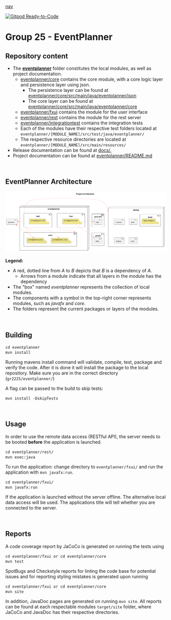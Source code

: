 [nav](/docs/nav.md)

[![Gitpod Ready-to-Code](https://img.shields.io/badge/Gitpod-Ready--to--Code-blue?logo=gitpod)](https://gitpod.stud.ntnu.no/#gitlab.stud.idi.ntnu.no/it1901/groups-2022/gr2225/gr2225) 

# Group 25 - EventPlanner

## Repository content
- The [**eventplanner**](eventplanner/) folder constitutes the local modules, as well as project documentation.
    - [eventplanner/core](eventplanner/core/) contains the core module, with a core logic layer and persistence layer using json.
        - The persistence layer can be found at [eventplanner/core/src/main/java/eventplanner/json](eventplanner/core/src/main/java/eventplanner/json/)
        - The core layer can be found at [eventplanner/core/src/main/java/eventplanner/core](eventplanner/core/src/main/java/eventplanner/core/)
    - [eventplanner/fxui](eventplanner/fxui/) contains the module for the user interface
    - [eventplanner/rest](eventplanner/rest/) contains the module for the rest server
    - [eventplanner/integrationtest](eventplanner/integrationtests/) contains the integration tests
    - Each of the modules have their respective test folders located at `eventplanner/[MODULE_NAME]/src/test/java/eventplanner/`
    - The respective resource directories are located at `eventplanner/[MODULE_NAME]/src/main/resources/`
- Release documentation can be found at [docs/.](docs/)
- Project documentation can be found at [eventplanner/README.md](eventplanner/README.md)

<br>

## EventPlanner Architecture
![Architecture diagram](docs/diagrams/architecture.png)

**Legend:**
 - A red, dotted line from *A* to *B* depicts that *B* is a dependency of *A*.
    - Arrows from a module indicate that all layers in the module has the dependency
 - The "box" named *eventplanner* represents the collection of local modules.
 - The components with a symbol in the top-right corner represents modules, such as *javafx* and *core*.
 - The folders represent the current packages or layers of the modules.

<br>

## Building
 ```
cd eventplanner
mvn install
```

Running mavens install command will validate, compile, test, package and verify the code. After it is done it will install the package to the local repository. Make sure you are in the correct directory (`gr2225/eventplanner/`)

A flag can be passed to the build to skip tests:
 ```
mvn install -DskipTests
```

<br>

## Usage
In order to use the remote data access (RESTful API), the server needs to be booted **before** the application is launched.
 ```
cd eventplanner/rest/
mvn exec:java
```
To run the application: change directory to `eventplanner/fxui/` and run the application with `mvn javafx:run`.
 ```
cd eventplanner/fxui/
mvn javafx:run
```
If the application is launched without the server offline. The alternative local data access will be used. The applications title will tell whether you are connected to the server.

<br>

## Reports

A code coverage report by JaCoCo is generated on running the tests using

 ```
cd eventplanner/fxui or cd eventplanner/core
mvn test
```
SpotBugs and Checkstyle reports for linting the code base for potential issues and for reporting styling mistakes is generated upon running

 ```
cd eventplanner/fxui or cd eventplanner/core
mvn site
```
In addition, JavaDoc pages are generated on running `mvn site`.
All reports can be found at each respectable modules `target/site` folder, where JaCoCo and JavaDoc has their respective directories.